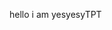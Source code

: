 hello i am yesyesyTPT

<!---
yesyesyTPT/yesyesyTPT is a ✨ special ✨ repository because its `README.md` (this file) appears on your GitHub profile.
You can click the Preview link to take a look at your changes.
--->
